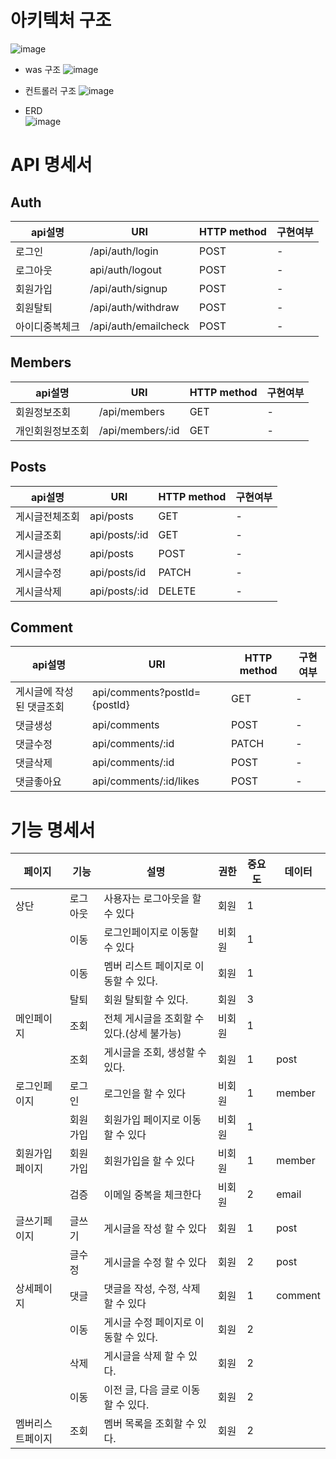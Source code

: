 # 아키텍처 구조
![image](https://github.com/user-attachments/assets/f685c46b-f4f6-4a52-b534-6efc3bbff4b4)
- was 구조
![image](https://github.com/user-attachments/assets/69a5c852-bd0f-4428-8b1f-674ed7cb8577)
- 컨트롤러 구조
  ![image](https://github.com/user-attachments/assets/7414bf56-1cae-4a92-b25d-f64535ec72ba)

- ERD<br>
  ![image](https://github.com/user-attachments/assets/7d068c99-ff80-4c89-9f42-8eeb5fe886ff)

  

# API 명세서
## Auth
|api설명|URI|HTTP method|구현여부|
|---|---|---|---|
|로그인|/api/auth/login|POST|-|
|로그아웃|api/auth/logout|POST|-|
|회원가입|/api/auth/signup|POST|-|
|회원탈퇴|/api/auth/withdraw|POST|-|
|아이디중복체크|/api/auth/emailcheck|POST|-|

## Members
|api설명|URI|HTTP method|구현여부|
|---|---|---|---|
|회원정보조회|/api/members|GET|-|
|개인회원정보조회|/api/members/:id|GET|-|

## Posts
|api설명|URI|HTTP method|구현여부|
|---|---|---|---|
|게시글전체조회|api/posts|GET|-|
|게시글조회|api/posts/:id|GET|-|
|게시글생성|api/posts|POST|-|
|게시글수정|api/posts/id|PATCH|-|
|게시글삭제|api/posts/:id|DELETE|-|

## Comment
|api설명|URI|HTTP method|구현여부|
|---|---|---|---|
|게시글에 작성된 댓글조회|api/comments?postId={postId}|GET|-|
|댓글생성|api/comments|POST|-|
|댓글수정|api/comments/:id|PATCH|-|
|댓글삭제|api/comments/:id|POST|-|
|댓글좋아요|api/comments/:id/likes|POST|-|


# 기능 명세서

|페이지|기능|설명|권한|중요도|데이터|
|---|---|---|---|---|---|
|상단|로그아웃|사용자는 로그아웃을 할 수 있다|회원|1||
||이동|로그인페이지로 이동할 수 있다|비회원|1||
||이동|멤버 리스트 페이지로 이동할 수 있다.|회원|1||
||탈퇴|회원 탈퇴할 수 있다.|회원|3||
|메인페이지|조회|전체 게시글을 조회할 수 있다.(상세 불가능)|비회원|1||
||조회|게시글을 조회, 생성할 수 있다.|회원|1|post|
|로그인페이지|로그인|로그인을 할 수 있다|비회원|1|member|
||회원가입|회원가입 페이지로 이동할 수 있다|비회원|1||
|회원가입페이지|회원가입|회원가입을 할 수 있다|비회원|1|member|
||검증|이메일 중복을 체크한다|비회원|2|email|
|글쓰기페이지|글쓰기|게시글을 작성 할 수 있다|회원|1|post|
||글수정|게시글을 수정 할 수 있다|회원|2|post|
|상세페이지|댓글|댓글을 작성, 수정, 삭제 할 수 있다|회원|1|comment|
||이동|게시글 수정 페이지로 이동할 수 있다.|회원|2||
||삭제|게시글을 삭제 할 수 있다.|회원|2||
||이동|이전 글, 다음 글로 이동할 수 있다.|회원|2||
|멤버리스트페이지|조회|멤버 목록을 조회할 수 있다.|회원|2||

